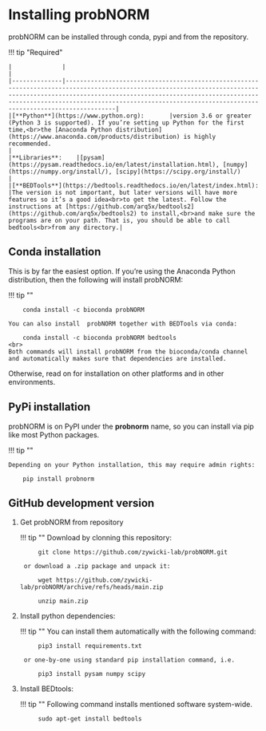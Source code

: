 <style>
/* requirements table */
td, th, table {
  border: none!important;
 }
 </style>

# Installing probNORM

probNORM can be installed through conda, pypi and from the repository.

!!! tip "Required"

    |              |                                                                                                                                                                                                                                                                                                      |
    |--------------|------------------------------------------------------------------------------------------------------------------------------------------------------------------------------------------------------------------------------------------------------------------------------------------------------|
    |[**Python**](https://www.python.org):       |version 3.6 or greater (Python 3 is supported). If you’re setting up Python for the first time,<br>the [Anaconda Python distribution](https://www.anaconda.com/products/distribution) is highly recommended.                                                                                                                                  |
    |**Libraries**:    |[pysam](https://pysam.readthedocs.io/en/latest/installation.html), [numpy](https://numpy.org/install/), [scipy](https://scipy.org/install/)                                                                                                                                                                                                                                                                                   |
    |[**BEDTools**](https://bedtools.readthedocs.io/en/latest/index.html):     |The version is not important, but later versions will have more features so it’s a good idea<br>to get the latest. Follow the instructions at [https://github.com/arq5x/bedtools2](https://github.com/arq5x/bedtools2) to install,<br>and make sure the programs are on your path. That is, you should be able to call bedtools<br>from any directory.|


## Conda installation

This is by far the easiest option. If you’re using the Anaconda Python distribution, then the following will install probNORM:

!!! tip ""

        conda install -c bioconda probNORM

    You can also install  probNORM together with BEDTools via conda:

        conda install -c bioconda probNORM bedtools
    <br>
    Both commands will install probNORM from the bioconda/conda channel and automatically makes sure that dependencies are installed.

Otherwise, read on for installation on other platforms and in other environments.

## PyPi installation

probNORM is on PyPI under the **probnorm** name, so you can install via pip like most Python packages.

!!! tip ""

    Depending on your Python installation, this may require admin rights:

        pip install probnorm

## GitHub development version

1. Get probNORM from repository

    !!! tip ""
        Download by clonning this repository:

            git clone https://github.com/zywicki-lab/probNORM.git

        or download a .zip package and unpack it:

            wget https://github.com/zywicki-lab/probNORM/archive/refs/heads/main.zip

            unzip main.zip

2. Install python dependencies:

    !!! tip ""
        You can install them automatically with the following command:

            pip3 install requirements.txt

        or one-by-one using standard pip installation command, i.e.

            pip3 install pysam numpy scipy

3. Install BEDtools:

    !!! tip ""
        Following command installs mentioned software system-wide.

            sudo apt-get install bedtools